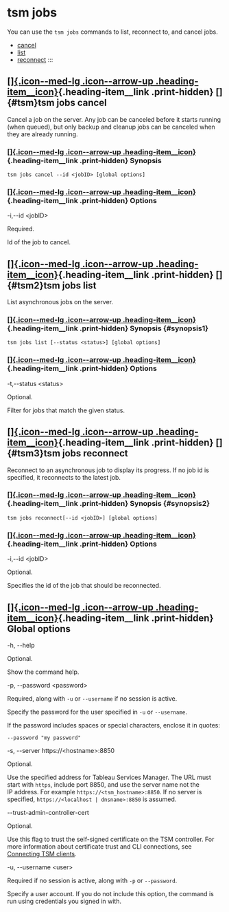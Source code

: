 

tsm jobs
========
You can use the `tsm jobs` commands to list, reconnect to, and cancel
jobs.


-   [cancel](https://help.tableau.com/current/server/en-us/cli_jobs_tsm.htm#tsm)
-   [list](https://help.tableau.com/current/server/en-us/cli_jobs_tsm.htm#tsm2)
-   [reconnect](https://help.tableau.com/current/server/en-us/cli_jobs_tsm.htm#tsm3)
:::

<div>

[[]{.icon--med-lg .icon--arrow-up .heading-item__icon}](https://help.tableau.com/current/server/en-us/cli_jobs_tsm.htm#){.heading-item__link .print-hidden} []{#tsm}tsm jobs cancel
-----------------------------------------------------------------------------------------------------------------------------------------------------------------------------------

</div>

Cancel a job on the server. Any job can be canceled before it starts
running (when queued), but only backup and cleanup jobs can be canceled
when they are already running.

<div>

### [[]{.icon--med-lg .icon--arrow-up .heading-item__icon}](https://help.tableau.com/current/server/en-us/cli_jobs_tsm.htm#){.heading-item__link .print-hidden} Synopsis

</div>

`tsm jobs cancel --id <jobID> [global options]`

<div>

### [[]{.icon--med-lg .icon--arrow-up .heading-item__icon}](https://help.tableau.com/current/server/en-us/cli_jobs_tsm.htm#){.heading-item__link .print-hidden} Options

</div>

-i,\--id \<jobID\>

Required.

Id of the job to cancel.

<div>

[[]{.icon--med-lg .icon--arrow-up .heading-item__icon}](https://help.tableau.com/current/server/en-us/cli_jobs_tsm.htm#){.heading-item__link .print-hidden} []{#tsm2}tsm jobs list
----------------------------------------------------------------------------------------------------------------------------------------------------------------------------------

</div>

List asynchronous jobs on the server.

<div>

### [[]{.icon--med-lg .icon--arrow-up .heading-item__icon}](https://help.tableau.com/current/server/en-us/cli_jobs_tsm.htm#){.heading-item__link .print-hidden} Synopsis {#synopsis1}

</div>

`tsm jobs list [--status <status>] [global options]`

<div>

### [[]{.icon--med-lg .icon--arrow-up .heading-item__icon}](https://help.tableau.com/current/server/en-us/cli_jobs_tsm.htm#){.heading-item__link .print-hidden} Options

</div>

-t,\--status \<status\>

Optional.

Filter for jobs that match the given status.

<div>

[[]{.icon--med-lg .icon--arrow-up .heading-item__icon}](https://help.tableau.com/current/server/en-us/cli_jobs_tsm.htm#){.heading-item__link .print-hidden} []{#tsm3}tsm jobs reconnect
---------------------------------------------------------------------------------------------------------------------------------------------------------------------------------------

</div>

Reconnect to an asynchronous job to display its progress. If no job id
is specified, it reconnects to the latest job.

<div>

### [[]{.icon--med-lg .icon--arrow-up .heading-item__icon}](https://help.tableau.com/current/server/en-us/cli_jobs_tsm.htm#){.heading-item__link .print-hidden} Synopsis {#synopsis2}

</div>

`tsm jobs reconnect[--id <jobID>] [global options]`

<div>

### [[]{.icon--med-lg .icon--arrow-up .heading-item__icon}](https://help.tableau.com/current/server/en-us/cli_jobs_tsm.htm#){.heading-item__link .print-hidden} Options

</div>

-i,\--id \<jobID\>

Optional.

Specifies the id of the job that should be reconnected.

<div>

[[]{.icon--med-lg .icon--arrow-up .heading-item__icon}](https://help.tableau.com/current/server/en-us/cli_jobs_tsm.htm#){.heading-item__link .print-hidden} Global options
--------------------------------------------------------------------------------------------------------------------------------------------------------------------------

</div>

-h, \--help

Optional.

Show the command help.

-p, \--password \<password\>

Required, along with `-u` or `--username` if no session is active.

Specify the password for the user specified in `-u` or `--username`.

If the password includes spaces or special characters, enclose it in
quotes:

`--password "my password"`

-s, \--server https://\<hostname\>:8850

Optional.

Use the specified address for Tableau Services Manager. The URL must
start with `https`, include port 8850, and use the server name not the
IP address. For example `https://<tsm_hostname>:8850`. If no server is
specified, `https://<localhost | dnsname>:8850` is assumed.

\--trust-admin-controller-cert

Optional.

Use this flag to trust the self-signed certificate on the
TSM controller. For more information about certificate trust and
CLI connections, see [Connecting
TSM clients](https://help.tableau.com/current/server/en-us/tsm_overview.htm#Connecti).

-u, \--username \<user\>

Required if no session is active, along with `-p` or `--password`.

Specify a user account. If you do not include this option, the command
is run using credentials you signed in with.
